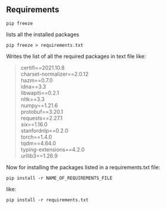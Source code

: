 ## Requirements

```
pip freeze
```
lists all the installed packages

```
pip freeze > requirements.txt
```
Writes the list of all the required packages in text file like:
> certifi==2021.10.8  
charset-normalizer==2.0.12  
hazm==0.7.0  
idna==3.3  
libwapiti==0.2.1  
nltk==3.3  
numpy==1.21.6  
protobuf==3.20.1  
requests==2.27.1  
six==1.16.0  
stanfordnlp==0.2.0  
torch==1.4.0  
tqdm==4.64.0  
typing-extensions==4.2.0  
urllib3==1.26.9  

Now for installing the packages listed in a requirements.txt file:

```
pip install -r NAME_OF_REQUIREMENTS_FILE
```
like:
```
pip install -r requirements.txt
```
